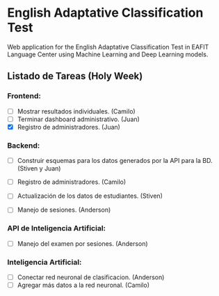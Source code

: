# English Adaptative Classification Test

Web application for the English Adaptative Classification Test in EAFIT Language Center using Machine Learning and Deep Learning models.

## Listado de Tareas (Holy Week)

### Frontend:

- [ ] Mostrar resultados individuales. (Camilo)
- [ ] Terminar dashboard administrativo. (Juan)
- [x] Registro de administradores. (Juan)

### Backend:

- [ ] Construir esquemas para los datos generados por la API para la BD. (Stiven y Juan)
- [ ] Registro de administradores. (Camilo)
- [ ] Actualización de los datos de estudiantes. (Stiven)
- [ ] Manejo de sesiones. (Anderson)


### API de Inteligencia Artificial:

- [ ] Manejo del examen por sesiones. (Anderson)

### Inteligencia Artificial:

- [ ] Conectar red neuronal de clasificacion. (Anderson)
- [ ] Agregar más datos a la red neuronal. (Camilo)
